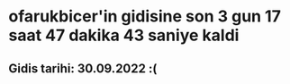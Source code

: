 # ofarukbicer'in gidisine son 3 gun 17 saat 47 dakika 43 saniye kaldi

## Gidis tarihi: 30.09.2022 :(